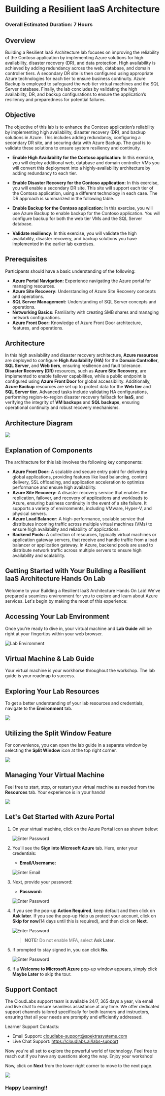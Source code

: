 # Building a Resilient IaaS Architecture
### Overall Estimated Duration: 7 Hours

## Overview
Building a Resilient IaaS Architecture lab focuses on improving the reliability of the Contoso application by implementing Azure solutions for high availability, disaster recovery (DR), and data protection. High availability is achieved by adding redundancy across the web, database, and domain controller tiers. A secondary DR site is then configured using appropriate Azure technologies for each tier to ensure business continuity. Azure Backup is employed to safeguard the web tier virtual machines and the SQL Server database. Finally, the lab concludes by validating the high availability, DR, and backup configurations to ensure the application’s resiliency and preparedness for potential failures.

## Objective
The objective of this lab is to enhance the Contoso application’s reliability by implementing high availability, disaster recovery (DR), and backup solutions in Azure. This includes adding redundancy, configuring a secondary DR site, and securing data with Azure Backup. The goal is to validate these solutions to ensure system resiliency and continuity.

- **Enable High Availability for the Contoso application:** In this exercise, you will deploy additional web, database and domain controller VMs you will convert this deployment into a highly-availability architecture by adding redundancy to each tier.

- **Enable Disaster Recovery for the Contoso application:** In this exercise, you will enable a secondary DR site. This site will support each tier of the Contoso application, using a different technology in each case. The DR approach is summarized in the following table.

- **Enable Backup for the Contoso application:** In this exercise, you will use Azure Backup to enable backup for the Contoso application. You will configure backup for both the web tier VMs and the SQL Server database.

- **Validate resiliency:** In this exercise, you will validate the high availability, disaster recovery, and backup solutions you have implemented in the earlier lab exercises.

## Prerequisites

Participants should have a basic understanding of the following:

- **Azure Portal Navigation:** Experience navigating the Azure portal for managing resources.
- **Azure Site Recovery:** Understanding of Azure Site Recovery concepts and operations.
- **SQL Server Management:** Understanding of SQL Server concepts and operations.
- **Networking Basics:** Familiarity with creating SMB shares and managing network configurations.
- **Azure Front Door:** Knowledge of Azure Front Door architecture, features, and operations.

## Architecture
In this high availability and disaster recovery architecture, **Azure resources** are deployed to configure **High Availability (HA)** for the **Domain Controller**, **SQL Server**, and **Web tiers**, ensuring resilience and fault tolerance. **Disaster Recovery (DR)** resources, such as **Azure Site Recovery**, are implemented to enable failover capabilities, while a public endpoint is configured using **Azure Front Door** for global accessibility. Additionally, **Azure Backup** resources are set up to protect data for the **Web tier** and **SQL Server tier**. Advanced tasks include validating HA configurations, performing region-to-region disaster recovery failback for **IaaS**, and verifying the integrity of **VM backups** and **SQL backups**, ensuring operational continuity and robust recovery mechanisms.

## Architecture Diagram

![](images/architecureiaas1.png)


## Explanation of Components
The architecture for this lab involves the following key components:

- **Azure Front Door:** A scalable and secure entry point for delivering global applications, providing features like load balancing, content delivery, SSL offloading, and application acceleration to optimize performance and ensure high availability.
- **Azure Site Recovery:** A disaster recovery service that enables the replication, failover, and recovery of applications and workloads to Azure, ensuring business continuity in the event of a site failure. It supports a variety of environments, including VMware, Hyper-V, and physical servers.
- **Azure Load Balancer:** A high-performance, scalable service that distributes incoming traffic across multiple virtual machines (VMs) to ensure high availability and reliability of applications.
- **Backend Pools:** A collection of resources, typically virtual machines or application gateway servers, that receive and handle traffic from a load balancer or application gateway. In Azure, backend pools are used to distribute network traffic across multiple servers to ensure high availability and scalability.

## Getting Started with Your Building a Resilient IaaS Architecture Hands On Lab
Welcome to your Building a Resilient IaaS Architecture Hands On Lab! We've prepared a seamless environment for you to explore and learn about Azure services. Let's begin by making the most of this experience:

## Accessing Your Lab Environment
 
Once you're ready to dive in, your virtual machine and **Lab Guide** will be right at your fingertips within your web browser.
 
![](images/labguide1.png "Lab Environment")

## Virtual Machine & Lab Guide
 
Your virtual machine is your workhorse throughout the workshop. The lab guide is your roadmap to success.
 
## Exploring Your Lab Resources
 
To get a better understanding of your lab resources and credentials, navigate to the **Environment** tab.
 
![](images/envdetails2.png)
 
## Utilizing the Split Window Feature
 
For convenience, you can open the lab guide in a separate window by selecting the **Split Window** icon at the top right corner.

![](images/GS8.png)
 
## Managing Your Virtual Machine
 
Feel free to start, stop, or restart your virtual machine as needed from the **Resources** tab. Your experience is in your hands!
 
![](images/GS5.png)
 
## Let's Get Started with Azure Portal
 
1. On your virtual machine, click on the Azure Portal icon as shown below:
 
    ![](images/GS1.png "Enter Password")    

1. You'll see the **Sign into Microsoft Azure** tab. Here, enter your credentials:
 
   - **Email/Username:** <inject key="AzureAdUserEmail"></inject>
 
    ![](images/GS2.png "Enter Email")
 
1. Next, provide your password:
 
   - **Password:** <inject key="AzureAdUserPassword"></inject>
 
    ![](images/GS3.png "Enter Password")

1. If you see the pop-up **Action Required**, keep default and then click on **Ask later**. If you see the pop-up Help us protect your account, click on **Skip for now**(14 days until this is required), and then click on **Next**.

    ![](images/asklater.png "Enter Password")

   >**NOTE:** Do not enable MFA, select **Ask Later**.
 
1. If prompted to stay signed in, you can click **No**.

    ![](images/GS9.png "Enter Password")
 
1. If a **Welcome to Microsoft Azure** pop-up window appears, simply click **Maybe Later** to skip the tour.
   


## Support Contact
The CloudLabs support team is available 24/7, 365 days a year, via email and live chat to ensure seamless assistance at any time. We offer dedicated support channels tailored specifically for both learners and instructors, ensuring that all your needs are promptly and efficiently addressed.

Learner Support Contacts:

   - Email Support: cloudlabs-support@spektrasystems.com
   - Live Chat Support: https://cloudlabs.ai/labs-support
   
Now you're all set to explore the powerful world of technology. Feel free to reach out if you have any questions along the way. Enjoy your workshop! 

Now, click on **Next** from the lower right corner to move to the next page.

   ![](images/GS4.png)


### Happy Learning!!
